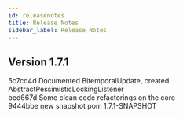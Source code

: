 ```yaml
---
id: releasenotes
title: Release Notes
sidebar_label: Release Notes
---
```


## Version 1.7.1
5c7cd4d Documented BitemporalUpdate, created AbstractPessimisticLockingListener</br>
bed667d Some clean code refactorings on the core</br>
9444bbe new snapshot pom 1.7.1-SNAPSHOT</br>